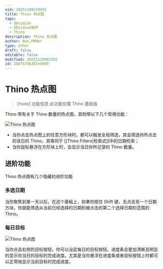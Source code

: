 ```yaml
---
uid: 20231109234545
title: Thino 热点图
tags:
  - Obsidian
  - Obsidian插件
  - Thino
description: Thino 热点图
author: Bon,PKMer
type: other
draft: false
editable: false
modified: 20231110001356
id: 284f5746387ed9d9
---
```


# Thino 热点图

> [!note] 功能信息
> 此功能仅需 Thino 基础版

Thino 带有关于 Thino 数量的热点图，其附带以下几个常用功能：

![Thino 热点图](https://cdn.pkmer.cn/images/Pasted%20image%2020231109143224.png!pkmer)

- 当你点击热点图上的任意方形块时，都可以触发全局筛选，其会筛选你所点击的该日的 Thino，其等同于 [[Thino Filters|检索式]]中的日期检索；
- 当你鼠标悬浮在方形块上时，会显示当日你所记录的 Thino 数量。

## 进阶功能

Thino 热点图有几个隐藏的进阶功能

### 多选日期

当你聚焦到某一天以后，在这个基础上，如果你按住 Shift 键，去点击另一个日期方块，你就能筛选从当前已经选择的日期到被点击的第二个选择日期的范围的 Thino。

### 每日目标

![Thino 热点图](https://cdn.pkmer.cn/images/Pasted%20image%2020231109144733.png!pkmer)

当你点击右侧的目标按钮，你可以设定每日的目标按钮，进度条会更加清晰且明显的显示你当日的目标的完成进度。尤其是当你悬浮在进度条或者目标按钮上时都可以正常地显示当前目标的完成进度。